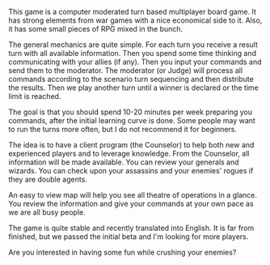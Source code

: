 This game is a computer moderated turn based multiplayer board game. It has strong elements from war games with a nice economical side to it. Also, it has some small pieces of RPG mixed in the bunch.

The general mechanics are quite simple. For each turn you receive a result turn with all available information. Then you spend some time thinking and communicating with your allies (if any). Then you input your commands and send them to the moderator. The moderator (or Judge) will process all commands according to the scenario turn sequencing and then distribute the results. Then we play another turn until a winner is declared or the time limit is reached.

The goal is that you should spend 10-20 minutes per week preparing you commands, after the initial learning curve is done. Some people may want to run the turns more often, but I do not recommend it for beginners.

The idea is to have a client program (the Counselor) to help both new and experienced players and to leverage knowledge. From the Counselor, all information will be made available. You can review your generals and wizards. You can check upon your assassins and your enemies' rogues if they are double agents.

An easy to view map will help you see all theatre of operations in a glance. You review the information and give your commands at your own pace as we are all busy people.

The game is quite stable and recently translated into English. It is far from finished, but we passed the initial beta and I'm looking for more players.

Are you interested in having some fun while crushing your enemies?
